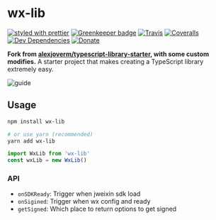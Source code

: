 # wx-lib

[![styled with prettier](https://img.shields.io/badge/styled_with-prettier-ff69b4.svg)](https://github.com/prettier/prettier)
[![Greenkeeper badge](https://badges.greenkeeper.io/alexjoverm/typescript-library-starter.svg)](https://greenkeeper.io/)
[![Travis](https://img.shields.io/travis/alexjoverm/typescript-library-starter.svg)](https://travis-ci.org/alexjoverm/typescript-library-starter)
[![Coveralls](https://img.shields.io/coveralls/alexjoverm/typescript-library-starter.svg)](https://coveralls.io/github/alexjoverm/typescript-library-starter)
[![Dev Dependencies](https://david-dm.org/alexjoverm/typescript-library-starter/dev-status.svg)](https://david-dm.org/alexjoverm/typescript-library-starter?type=dev)
[![Donate](https://img.shields.io/badge/donate-paypal-blue.svg)](https://paypal.me/AJoverMorales)

**Fork from [alexjoverm/typescript-library-starter](https://github.com/alexjoverm/typescript-library-starter.git), with some custom modifies.** A starter project that makes creating a TypeScript library extremely easy.

![guide](https://i.imgur.com/opUmHp0.png)

## Usage

```bash
npm install wx-lib

# or use yarn (recommended)
yarn add wx-lib
```

```javascript
import WxLib from 'wx-lib'
const wxLib = new WxLib()
```

### API

 - `onSDKReady`: Trigger when jweixin sdk load
 - `onSigined`: Trigger when wx config and ready 
 - `getSigned`: Which place to return options to get signed

